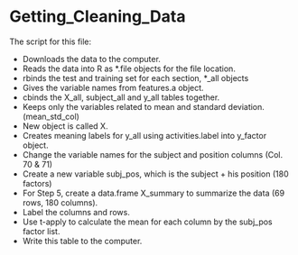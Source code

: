 # Getting_Cleaning_Data

The script for this file:
* Downloads the data to the computer.
* Reads the data into R as *.file objects for the file location.
* rbinds the test and training set for each section, *_all objects
* Gives the variable names from features.a object.
* cbinds the X_all, subject_all and y_all tables together.
* Keeps only the variables related to mean and standard deviation. (mean_std_col)
* New object is called X.
* Creates meaning labels for y_all using activities.label into y_factor object.
* Change the variable names for the subject and position columns (Col. 70 & 71)
* Create a new variable subj_pos, which is the subject + his position (180 factors)
* For Step 5, create a data.frame X_summary to summarize the data (69 rows, 180 columns).
* Label the columns and rows.
* Use t-apply to calculate the mean for each column by the subj_pos factor list.
* Write this table to the computer.
